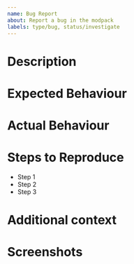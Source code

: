 ```yaml
---
name: Bug Report
about: Report a bug in the modpack
labels: type/bug, status/investigate
---
```

<!-- Provide a general summary of the issue in the Title above -->

# Description
<!-- A clear and concise description of what the bug is. -->

# Expected Behaviour
<!-- A clear and concise description of the expected behaviour. -->

# Actual Behaviour
<!-- A clear and concise description of the actual behaviour. -->

# Steps to Reproduce

- Step 1
- Step 2
- Step 3

# Additional context
<!-- Add any additional context. -->

# Screenshots
<!-- Add screenshots to help explain your problem as you feel necessary -->
